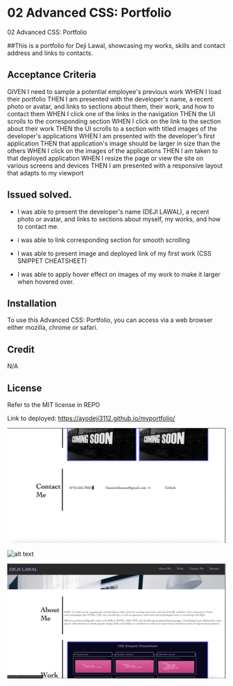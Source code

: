 # 02 Advanced CSS: Portfolio
02 Advanced CSS: Portfolio

##This is a portfolio for Deji Lawal, showcasing my works, skills and contact address and links to contacts.

## Acceptance Criteria
GIVEN I need to sample a potential employee's previous work
WHEN I load their portfolio
THEN I am presented with the developer's name, a recent photo or avatar, and links to sections about them, their work, and how to contact them
WHEN I click one of the links in the navigation
THEN the UI scrolls to the corresponding section
WHEN I click on the link to the section about their work
THEN the UI scrolls to a section with titled images of the developer's applications
WHEN I am presented with the developer's first application
THEN that application's image should be larger in size than the others
WHEN I click on the images of the applications
THEN I am taken to that deployed application
WHEN I resize the page or view the site on various screens and devices
THEN I am presented with a responsive layout that adapts to my viewport



## Issued solved.

* I was able to present the developer's name (DEJI LAWAL), a recent photo or avatar, and links to sections about myself, my works, and how to contact me.

* i was able to link corresponding section for smooth scrolling
* I was able to present image and deployed link of my first work (CSS SNIPPET CHEATSHEET)
* I was able to apply hover effect on images of my work to make it larger when hovered over.



## Installation
To use this Advanced CSS: Portfolio, you can access via a web browser either mozilla, chrome or safari.



## Credit 
N/A

## License 
Refer to the MIT license in REPO



Link to deployed: https://ayodeji3112.github.io/myportfolio/


![alt text](<Screenshot 2024-02-04 at 16.01.17.png>) 


![alt text](<Screenshot 2024-02-04 at 16.01.10.png>) 



![alt text](<Screenshot 2024-02-04 at 16.01.01.png>)
